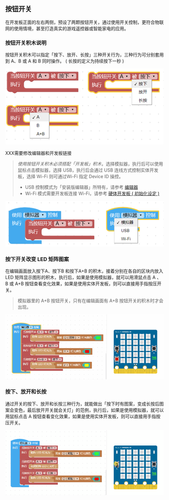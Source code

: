 ## 按钮开关

在开发板正面的左右两侧，预设了两颗按钮开关，通过使用开关控制，更符合物联网的使用情境，甚至打造真实的游戏遥控器或智能家电的应用。

### 按钮开关积木说明

按钮开关积木可以指定「按下、放开、长按」三种开关行为，三种行为可分别套用到 A、B 或 A 和 B 同时操作。 ( 长按的定义为持续按下一秒 )

![](ab-button/upload_06284e2585e416a5ddfd913d0ca77e09.jpg)

XXX需要修改编辑器和开发板链接
> *使用按钮开关积木必须搭配「开发板」积木*，选择模拟器，执行后可以使用鼠标点击模拟器，选择 USB，执行后会通过 USB 连线方式控制实体开发板，选择 Wi-Fi 则可通过Wi-Fi 指定 Device ID 操控。
> - USB 控制模式为「安装版编辑器」所特有，请参考 [编辑器](../index.html#software)
> - Wi-Fi 模式需要开发板连接 Wi-Fi，请参考 [硬体开发板 ( 初始化设定 )](../info/setup.html)

![](ab-button/upload_029e0e6306c329860727021f5db13f2f.jpg)

### 按下开关改变 LED 矩阵图案

在编辑画面放入按下A、按下B 和按下A+B 的积木，接着分别在各自的区块内放入LED 矩阵显示图形的积木，执行后，如果是使用模拟器，就可以用滑鼠点击 A 、B 或 A+B 按钮查看变化效果，如果是使用实体开发板，则可以直接用手指按压开关。

> 模拟器里的 A+B 按钮开关，只有在编辑画面有 A+B 按钮开关的积木时才会出现。

![](ab-button/upload_11fe6d329a7e69cc40c5499d13512724.gif)

### 按下、放开和长按

通过开关的按下、放开和长按三种行为，就能做出「按下时有图案，变成长按后图案会变色，最后放开开关就会关灯」的范例，执行后，如果是使用模拟器，就可以用鼠标点击 A 按钮查看变化效果，如果是使用实体开发板，则可以直接用手指按压开关。

![](ab-button/upload_2bc8f9ecd689421f9d4a0d8dfb538eb3.gif)
